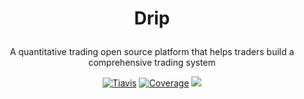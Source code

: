 <H1><p align="center">Drip</p></H1>
<p align="center">A quantitative trading open source platform that helps traders build a comprehensive trading system</p>
<p align="center">
  <a href="https://travis-ci.com/zlq4863947/drip"><img src="https://travis-ci.com/zlq4863947/drip.svg?branch=master" alt="Tiavis" /></a>
  <a href="https://coveralls.io/github/zlq4863947/drip?branch=master"><img src="https://coveralls.io/repos/github/zlq4863947/drip/badge.svg?branch=master" alt="Coverage" /></a>
  <a href="https://www.paypal.me/zlq4863947"><img src="https://img.shields.io/badge/Donate-PayPal-ff3f59.svg"/></a>
</p>
